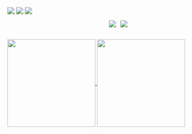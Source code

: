 <a href="https://github.com/IvoryGate" target="_blank"><img  align=center src="https://img.shields.io/badge/github-IvoryGate-%23fbfbfb?style=flat"/></a>
<a href="https://ivorygate.github.io" target="_blank"><img  align=center src="https://img.shields.io/badge/blog-风驻云不归の博客-%23fbfbfb?style=flat"/></a>
<a href="https://space.bilibili.com/557074997?spm_id_from=333.1007.0.0" target="_blank"><img  align=center src="https://img.shields.io/badge/bilibili-风驻云不归-%23fbfbfb?style=flat"/></a>
<div style="display: flex; align-items: center; justify-content: center; margin: 10px">
        <img
          align=center
          src="https://img.shields.io/github/stars/IvoryGate?style=flat"
          style="margin: 0 5px"
        /><img
          align=center
          src="https://img.shields.io/github/followers/IvoryGate?style=flat"
          style="margin: 0 5px"
        />
      </div>
</br>
<a href="https://github.com/anuraghazra/github-readme-stats">
  <img height=200 align="center" src="https://github-readme-stats.vercel.app/api?username=IvoryGate&card_width=200" />
</a>
<a href="https://github.com/anuraghazra/convoychat">
  <img height=200 align="center" src="https://github-readme-stats.vercel.app/api/top-langs?username=IvoryGate&layout=compact&langs_count=8&card_width=200" />
</a>


<!--
**IvoryGate/IvoryGate** is a ✨ _special_ ✨ repository because its `README.md` (this file) appears on your GitHub profile.

Here are some ideas to get you started:

- 🔭 I’m currently working on ...
- 🌱 I’m currently learning ...
- 👯 I’m looking to collaborate on ...
- 🤔 I’m looking for help with ...
- 💬 Ask me about ...
- 📫 How to reach me: ...
- 😄 Pronouns: ...
- ⚡ Fun fact: ...
-->
